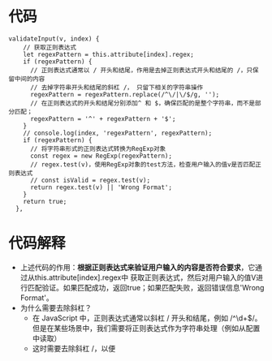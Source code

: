 # 代码
```
validateInput(v, index) {
    // 获取正则表达式
    let regexPattern = this.attribute[index].regex;
    if (regexPattern) {
      // 正则表达式通常以 / 开头和结尾，作用是去掉正则表达式开头和结尾的 /，只保留中间的内容
      // 去掉字符串开头和结尾的斜杠 /， 只留下相关的字符串操作
      regexPattern = regexPattern.replace(/^\/|\/$/g, '');
      // 在正则表达式的开头和结尾分别添加^ 和 $，确保匹配的是整个字符串，而不是部分匹配；
      regexPattern = '^' + regexPattern + '$';  
    }
    // console.log(index, 'regexPattern', regexPattern);
    if (regexPattern) {
      // 将字符串形式的正则表达式转换为RegExp对象
      const regex = new RegExp(regexPattern);
      // regex.test(v)，使用RegExp对象的test方法，检查用户输入的值v是否匹配正则表达式
      // const isValid = regex.test(v);
      return regex.test(v) || 'Wrong Format';
    }
    return true;
  },
```
# 代码解释
- 上述代码的作用：**根据正则表达式来验证用户输入的内容是否符合要求**，它通过从this.attribute[index].regex中
获取正则表达式，然后对用户输入的值V进行匹配验证。如果匹配成功，返回true；如果匹配失败，返回错误信息'Wrong Format'。
- 为什么需要去除斜杠？
  - 在 JavaScript 中，正则表达式通常以斜杠 / 开头和结尾，例如 /^\d+$/。但是在某些场景中，我们需要将正则表达式作为字符串处理（例如从配置中读取）
  - 这时需要去除斜杠 /，以便
